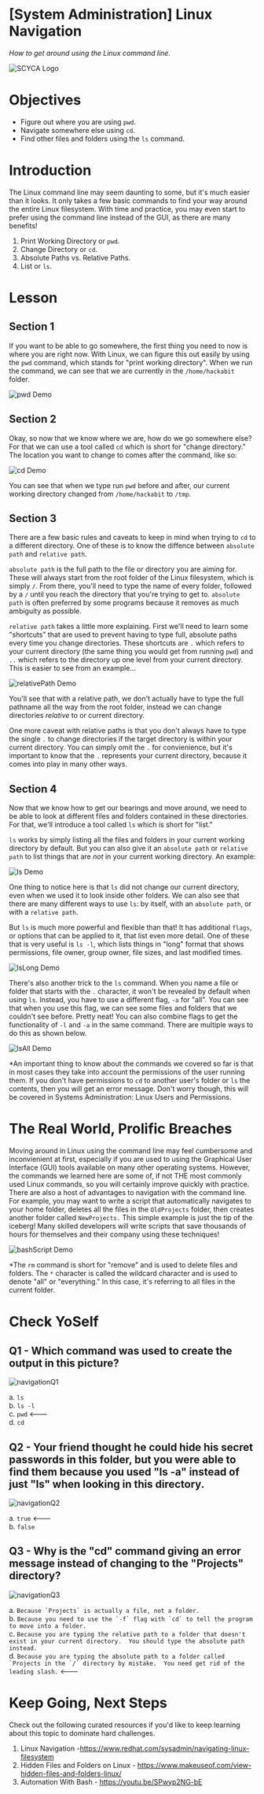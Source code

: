 # [System Administration] Linux Navigation
*How to get around using the Linux command line.*

![SCYCA Logo](.rsrc/git-banner.png)

# Objectives
- Figure out where you are using `pwd`. 
- Navigate somewhere else using `cd`.
- Find other files and folders using the `ls` command.


# Introduction
The Linux command line may seem daunting to some, but it's much easier than it looks.  It only takes a few basic commands to find your way around the entire Linux filesystem. With time and practice, you may even start to prefer using the command line instead of the GUI, as there are many benefits! 

1. Print Working Directory or `pwd`. 
2. Change Directory or `cd`.
3. Absolute Paths vs. Relative Paths.
4. List or `ls`.

# Lesson
## Section 1
If you want to be able to go somewhere, the first thing you need to now is where you are right now.  With Linux, we can figure this out easily by using the `pwd` command, which stands for "print working directory".  When we run the command, we can see that we are currently in the `/home/hackabit` folder.

![pwd Demo](.rsrc/pwd.png)

  
## Section 2
Okay, so now that we know where we are, how do we go somewhere else?  For that we can use a tool called `cd` which is short for "change directory."  The location you want to change to comes after the command, like so:  
  
![cd Demo](.rsrc/cd.png)

You can see that when we type run `pwd` before and after, our current working directory changed from `/home/hackabit` to `/tmp`.  

## Section 3
There are a few basic rules and caveats to keep in mind when trying to `cd` to a different directory.  One of these is to know the diffence between `absolute path` and `relative path`.

`absolute path` is the full path to the file or directory you are aiming for.  These will always start from the root folder of the Linux filesystem, which is simply `/`.  From there, you'll need to type the name of every folder, followed by a `/` until you reach the directory that you're trying to get to.  `absolute path` is often preferred by some programs because it removes as much ambiguity as possible.

`relative path` takes a little more explaining.  First we'll need to learn some "shortcuts" that are used to prevent having to type full, absolute paths every time you change directories.  These shortcuts are `.` which refers to your current directory (the same thing you would get from running `pwd`) and `..` which refers to the directory up one level from your current directory.  This is easier to see from an example...  
  
![relativePath Demo](.rsrc/relativePath.png)

You'll see that with a relative path, we don't actually have to type the full pathname all the way from the root folder, instead we can change directories *relative* to or current directory.  
  
One more caveat with relative paths is that you don't always have to type the single `.` to change directories if the target directory is within your current directory.  You can simply omit the `.` for convienience, but it's important to know that the `.` represents your current directory, because it comes into play in many other ways.

## Section 4
Now that we know how to get our bearings and move around, we need to be able to look at different files and folders contained in these directories.  For that, we'll introduce a tool called `ls` which is short for "list."

`ls` works by simply listing all the files and folders in your current working directory by default.  But you can also give it an `absolute path` or `relative path` to list things that are *not* in your current working directory.  An example:  
  
![ls Demo](.rsrc/ls.png)

One thing to notice here is that `ls` did not change our current directory, even when we used it to look inside other folders.  We can also see that there are many different ways to use `ls`: by itself, with an `absolute path`, or with a `relative path`.    
  
But `ls` is much more powerful and flexible than that!  It has additional `flags`, or options that can be applied to it, that list even more detail.  One of these that is very useful is `ls -l`, which lists things in "long" format that shows permissions, file owner, group owner, file sizes, and last modified times.  
  
![lsLong Demo](.rsrc/lsLong.png)
  
There's also another trick to the `ls` command.  When you name a file or folder that starts with the `.` character, it won't be revealed by default when using `ls`.  Instead, you have to use a different flag, `-a` for "all".  You can see that when you use this flag, we can see some files and folders that we couldn't see before.  Pretty neat!  You can also combine flags to get the functionality of `-l` and `-a` in the same command.  There are multiple ways to do this as shown below.

![lsAll Demo](.rsrc/lsAll.png)

\*An important thing to know about the commands we covered so far is that in most cases they take into account the permissions of the user running them.  If you don't have permissions to `cd` to another user's folder or `ls` the contents, then you will get an error message.  Don't worry though, this will be covered in Systems Administration: Linux Users and Permissions.

# The Real World, Prolific Breaches
Moving around in Linux using the command line may feel cumbersome and inconvienient at first, especially if you are used to using the Graphical User Interface (GUI) tools available on many other operating systems.  However, the commands we learned here are some of, if not THE most commonly used Linux commands, so you will certainly improve quickly with practice.  There are also a host of advantages to navigation with the command line.  For example, you may want to write a script that automatically navigates to your home folder, deletes all the files in the `OldProjects` folder, then creates another folder called `NewProjects.`  This simple example is just the tip of the iceberg!  Many skilled developers will write scripts that save thousands of hours for themselves and their company using these techniques!

![bashScript Demo](.rsrc/bashScript.png)

\*The `rm` command is short for "remove" and is used to delete files and folders.  The `*` character is called the wildcard character and is used to denote "all" or "everything."  In this case, it's referring to all files in the current folder.  

# Check YoSelf
## Q1 - Which command was used to create the output in this picture?
![navigationQ1](.rsrc/navigationQ1.png)

a. ```ls```<br>
b. ```ls -l```<br>
c. ```pwd``` <---<br>
d. ```cd```<br>

## Q2 - Your friend thought he could hide his secret passwords in this folder, but you were able to find them because you used "ls -a" instead of just "ls" when looking in this directory.
![navigationQ2](.rsrc/navigationQ2.png)

a. ```true``` <---<br>
b. ```false```<br>

## Q3 - Why is the "cd" command giving an error message instead of changing to the "Projects" directory?
![navigationQ3](.rsrc/navigationQ3.png)

a. ```Because `Projects` is actually a file, not a folder.```<br>
b. ```Because you need to use the `-f` flag with `cd` to tell the program to move into a folder.```<br>
c. ```Because you are typing the relative path to a folder that doesn't exist in your current directory.  You should type the absolute path instead.```<br>
d. ```Because you are typing the absolute path to a folder called `Projects in the `/` directory by mistake.  You need get rid of the leading slash.``` <---<br>

# Keep Going, Next Steps
Check out the following curated resources if you'd like to keep learning about this topic to dominate hard challenges.
1. Linux Navigation -https://www.redhat.com/sysadmin/navigating-linux-filesystem 
2. Hidden Files and Folders on Linux - https://www.makeuseof.com/view-hidden-files-and-folders-linux/
3. Automation With Bash - https://youtu.be/SPwyp2NG-bE